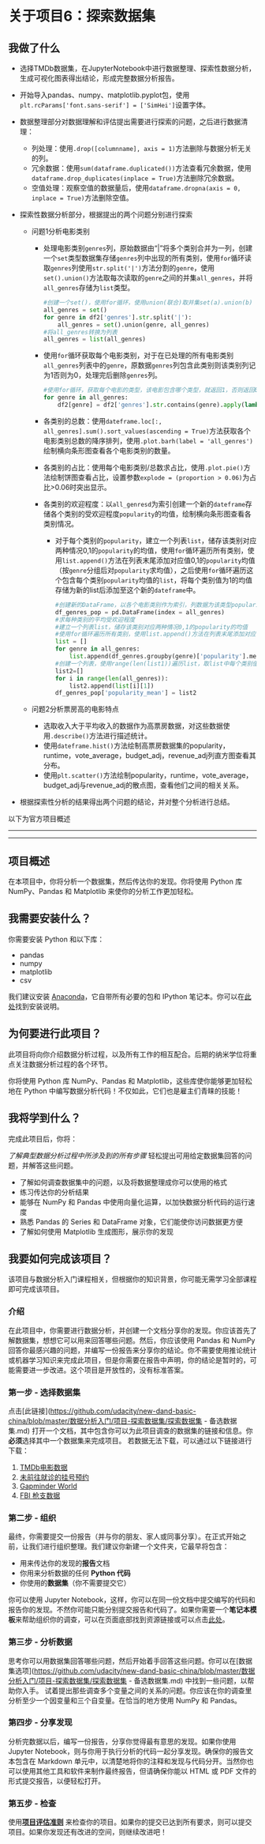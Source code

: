 # 关于项目6：探索数据集

## 我做了什么

* 选择TMDb数据集，在JupyterNotebook中进行数据整理、探索性数据分析，生成可视化图表得出结论，形成完整数据分析报告。

* 开始导入pandas、numpy、matplotlib.pyplot包，使用`plt.rcParams['font.sans-serif'] = ['SimHei']`设置字体。

* 数据整理部分对数据理解和评估提出需要进行探索的问题，之后进行数据清理：

  * 列处理：使用`.drop([columnname], axis = 1)`方法删除与数据分析无关的列。
  * 冗余数据：使用`sum(dataframe.duplicated())`方法查看冗余数据，使用`dataframe.drop_duplicates(inplace = True)`方法删除冗余数据。
  * 空值处理：观察空值的数据量后，使用`dataframe.dropna(axis = 0, inplace = True)`方法删除空值。

* 探索性数据分析部分，根据提出的两个问题分别进行探索

  * 问题1分析电影类别

    * 处理电影类别`genres`列，原始数据由“|”将多个类别合并为一列，创建一个`set`类型数据集存储`genres`列中出现的所有类别，使用`for`循环读取`genres`列使用`str.split('|')`方法分割的`genre`，使用`set().union()`方法取每次读取的`genre`之间的并集`all_genres`，并将`all_genres`存储为`list`类型。

      ```python
      #创建一个set()，使用for循环，使用union(联合)取并集set(a).union(b)
      all_genres = set()
      for genre in df2['genres'].str.split('|'):
          all_genres = set().union(genre, all_genres)
      #将all_genres转换为列表
      all_genres = list(all_genres)
      ```

    * 使用`for`循环获取每个电影类别，对于在已处理的所有电影类别`all_genres`列表中的`genre`，原数据`genres`列包含此类别则该类别列记为1否则为0，处理完后删除`genres`列。

      ```python
      #使用for循环，获取每个电影的类型，该电影包含哪个类型，就返回1，否则返回0
      for genre in all_genres:
          df2[genre] = df2['genres'].str.contains(genre).apply(lambda x: 1 if x else 0)
      ```

    * 各类别的总数：使用`dateframe.loc[:, all_genres].sum().sort_values(ascending = True)`方法获取各个电影类别总数的降序排列，使用`.plot.barh(label = 'all_genres')`绘制横向条形图查看各个电影类别的数量。

    * 各类别的占比：使用每个电影类别/总数求占比，使用`.plot.pie()`方法绘制饼图查看占比，设置参数`explode = (proportion > 0.06)`为占比>0.06时突出显示。

    * 各类别的欢迎程度：以`all_genresd`为索引创建一个新的`dateframe`存储各个类别的受欢迎程度`popularity`的均值，绘制横向条形图查看各类别情况。

      * 对于每个类别的`popularity`，建立一个列表`list`，储存该类别对应两种情况0,1的`popularity`的均值，使用`for`循环遍历所有类别，使用`list.append()`方法在列表末尾添加对应值0,1的`popularity`均值（按`genre`分组后对`popularity`求均值），之后使用`for`循环遍历这个包含每个类别`popularity`均值的`list`，将每个类别值为1的均值存储为新的list后添加至这个新的`dateframe`中。

        ```python
        #创建新的DataFrame，以各个电影类别作为索引，列数据为该类型popularity均值
        df_genres_pop = pd.DataFrame(index = all_genres)
        #求每种类别的平均受欢迎程度
        #建立一个列表list，储存该类别对应两种情况0,1的popularity的均值
        #使用for循环遍历所有类别，使用list.append()方法在列表末尾添加对应值0,1的popularity均值
        list = []
        for genre in all_genres:
            list.append(df_genres.groupby(genre)['popularity'].mean())
        #创建一个列表，使用range(len(list1))遍历list，取list中每个类别值为1的popularity均值
        list2=[]
        for i in range(len(all_genres)):
            list2.append(list[i][1])
        df_genres_pop['popularity_mean'] = list2
        ```
      

  * 问题2分析票房高的电影特点

    * 选取收入大于平均收入的数据作为高票房数据，对这些数据使用`.describe()`方法进行描述统计。
    * 使用`dateframe.hist()`方法绘制高票房数据集的popularity，runtime，vote_average，budget_adj，revenue_adj列直方图查看其分布。
    * 使用`plt.scatter()`方法绘制popularity，runtime，vote_average，budget_adj与revenue_adj的散点图，查看他们之间的相关关系。

* 根据探索性分析的结果得出两个问题的结论，并对整个分析进行总结。





以下为官方项目概述

---

---

## 项目概述

在本项目中，你将分析一个数据集，然后传达你的发现。你将使用 Python 库 NumPy、Pandas 和 Matplotlib 来使你的分析工作更加轻松。

## 我需要安装什么？

你需要安装 Python 和以下库：

- pandas
- numpy
- matplotlib
- csv

我们建议安装 [Anaconda](https://www.continuum.io/downloads)，它自带所有必要的包和 IPython 笔记本。你可以在[此处](https://classroom.udacity.com/nanodegrees/nd002-cn-basic/parts/91b5b867-4a7f-49c5-b658-57521a8de12d/modules/e95ca0b1-2716-4f45-bf4b-781653e885e5/lessons/c6a12f2e-63f2-4007-a2c3-dd3e5f06f3cb/concepts/4cdc5a26-1e54-4a69-8eb4-f15e37aaab7b)找到安装说明。

## 为何要进行此项目？

此项目将向你介绍数据分析过程，以及所有工作的相互配合。后期的纳米学位将重点关注数据分析过程的各个环节。

你将使用 Python 库 NumPy、Pandas 和 Matplotlib，这些库使你能够更加轻松地在 Python 中编写数据分析代码！不仅如此，它们也是雇主们青睐的技能！

## 我将学到什么？

完成此项目后，你将：

*了解典型数据分析过程中所涉及到的所有步骤* 轻松提出可用给定数据集回答的问题，并解答这些问题。

- 了解如何调查数据集中的问题，以及将数据整理成你可以使用的格式
- 练习传达你的分析结果
- 能够在 NumPy 和 Pandas 中使用向量化运算，以加快数据分析代码的运行速度
- 熟悉 Pandas 的 Series 和 DataFrame 对象，它们能使你访问数据更方便
- 了解如何使用 Matplotlib 生成图形，展示你的发现



## 我要如何完成该项目？

该项目与数据分析入门课程相关，但根据你的知识背景，你可能无需学习全部课程即可完成该项目。

### 介绍

在此项目中，你需要进行数据分析，并创建一个文档分享你的发现。你应该首先了解数据集，想想它可以用来回答哪些问题。然后，你应该使用 Pandas 和 NumPy 回答你最感兴趣的问题，并编写一份报告来分享你的结论。你不需要使用推论统计或机器学习知识来完成此项目，但是你需要在报告中声明，你的结论是暂时的，可能需要进一步改进。这个项目是开放性的，没有标准答案。

### 第一步 - 选择数据集

点击[此链接](https://github.com/udacity/new-dand-basic-china/blob/master/数据分析入门/项目-探索数据集/探索数据集 - 备选数据集.md) 打开一个文档，其中包含你可以为此项目调查的数据集的链接和信息。你**必须**选择其中一个数据集来完成项目。 若数据无法下载，可以通过以下链接进行下载：

1. [TMDb电影数据](https://s3.cn-north-1.amazonaws.com.cn/static-documents/nd101/explore+dataset/tmdb-movies.csv)
2. [未前往就诊的挂号预约](https://s3.cn-north-1.amazonaws.com.cn/static-documents/nd101/explore+dataset/noshowappointments-kagglev2-may-2016.csv)
3. [Gapminder World](https://www.gapminder.org/data/)
4. [FBI 枪支数据](https://s3.cn-north-1.amazonaws.com.cn/static-documents/nd101/explore+dataset/ncis-and-census-data.zip)

### 第二步 - 组织

最终，你需要提交一份报告（并与你的朋友、家人或同事分享）。在正式开始之前，让我们进行组织整理。我们建议你新建一个文件夹，它最早将包含：

- 用来传达你的发现的**报告**文档
- 你用来分析数据的任何 **Python 代码**
- 你使用的**数据集**（你不需要提交它）

你可以使用 Jupyter Notebook，这样，你可以在同一份文档中提交编写的代码和报告你的发现。不然你可能只能分别提交报告和代码了。如果你需要一个**笔记本模板**来帮助组织你的调查，可以在页面底部找到资源链接或可以点击[此处](https://s3.amazonaws.com/video.udacity-data.com/topher/2018/August/5b7e51b8_investigate-a-dataset-zh/investigate-a-dataset-zh.ipynb)。

### 第三步 - 分析数据

思考你可以用数据集回答哪些问题，然后开始着手回答这些问题。你可以在[数据集选项](https://github.com/udacity/new-dand-basic-china/blob/master/数据分析入门/项目-探索数据集/探索数据集 - 备选数据集.md) 中找到一些问题，以帮助你入手。 试着提出那些调查多个变量之间的关系的问题。你应该在你的调查里分析至少一个因变量和三个自变量。在恰当的地方使用 NumPy 和 Pandas。

### 第四步 - 分享发现

分析完数据以后，编写一份报告，分享你觉得最有意思的发现。如果你使用 Jupyter Notebook，则与你用于执行分析的代码一起分享发现。确保你的报告文本包含在 Markdown 单元中，以清楚地将你的注释和发现与代码分开。当然你也可以使用其他工具和软件来制作最终报告，但请确保你能以 HTML 或 PDF 文件的形式提交报告，以便轻松打开。

### 第五步 - 检查

使用[**项目评估准则**](https://review.udacity.com/#!/rubrics/306/view) 来检查你的项目。如果你的提交已达到所有要求，则可以提交项目。如果你发现还有改进的空间，则继续改进吧！